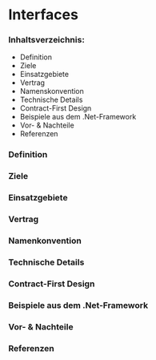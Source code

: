 # Interfaces

### Inhaltsverzeichnis:

- Definition
- Ziele
- Einsatzgebiete
- Vertrag
- Namenskonvention
- Technische Details
- Contract-First Design
- Beispiele aus dem .Net-Framework
- Vor- & Nachteile
- Referenzen


### Definition

### Ziele


### Einsatzgebiete


### Vertrag



### Namenkonvention


### Technische Details



### Contract-First Design


### Beispiele aus dem .Net-Framework


### Vor- & Nachteile


### Referenzen
